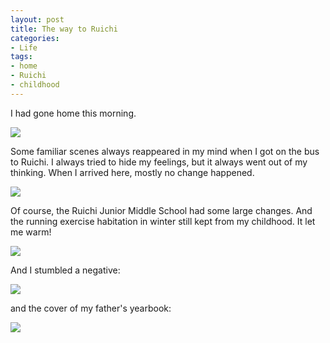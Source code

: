 ```yaml
---
layout: post
title: The way to Ruichi 
categories:
- Life
tags:
- home
- Ruichi
- childhood
---
```


I had gone home this morning. 

![](https://ws2.sinaimg.cn/large/006tKfTcly1fisjphqkhnj30jo0mw76i.jpg)  

Some familiar scenes always reappeared in my mind when I got on the bus to Ruichi. I always tried to hide my feelings, but it always went out of my thinking. When I arrived here, mostly no change happened.  

![](https://ws2.sinaimg.cn/large/006tKfTcly1fisjpojfuzj30k00qomzj.jpg)  

Of course, the Ruichi Junior Middle School had some large changes. And the running exercise habitation in winter still kept from my childhood. It let me warm!  

![](https://ws3.sinaimg.cn/large/006tKfTcly1fisjpry3uyj30k00qogp6.jpg)  

And I stumbled a negative:  

![](https://ws3.sinaimg.cn/large/006tKfTcly1fisjpszf2ij30k00qogp6.jpg)  

and the cover of my father's yearbook:  

![](https://ws1.sinaimg.cn/large/006tKfTcly1fisjpwrkf9j30k00qo0wn.jpg)
